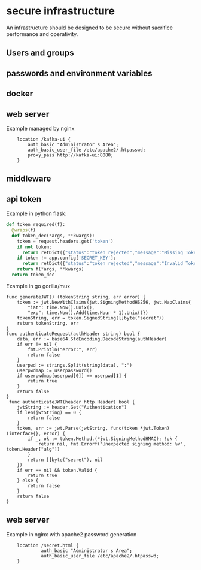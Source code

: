 # secure infrastructure

An infrastructure should be designed to be secure without sacrifice performance and operativity.

## Users and groups

## passwords and environment variables

## docker

## web server

Example managed by nginx

```
	location /kafka-ui {
		auth_basic "Administrator s Area";
		auth_basic_user_file /etc/apache2/.htpasswd; 
        proxy_pass http://kafka-ui:8080;
	}
```

## middleware 

## api token

Example in python flask:

```python
def token_required(f):
  @wraps(f)
  def token_dec(*args, **kwargs):
    token = request.headers.get('token')
    if not token:
      return retDict({"status":"token rejected","message":"Missing Token!"}, 400)
    if token != app.config['SECRET_KEY']:
      return retDict({"status":"token rejected","message":"Invalid Token"}, 401)
    return f(*args, **kwargs)
  return token_dec
```
Example in go gorilla/mux

```golang
func generateJWT() (tokenString string, err error) {
	token := jwt.NewWithClaims(jwt.SigningMethodHS256, jwt.MapClaims{
		"iat": time.Now().Unix(),
		"exp": time.Now().Add(time.Hour * 1).Unix()})
	tokenString, err = token.SignedString([]byte("secret"))
	return tokenString, err
}
func authenticateRequest(authHeader string) bool {
	data, err := base64.StdEncoding.DecodeString(authHeader)
	if err != nil {
		fmt.Println("error:", err)
		return false
	}
	userpwd := strings.Split(string(data), ":")
	userpwdmap := userpassword()
	if userpwdmap[userpwd[0]] == userpwd[1] {
		return true
	}
	return false
}
 func authenticateJWT(header http.Header) bool {
	jwtString := header.Get("Authentication")
	if len(jwtString) == 0 {
		return false
	}
	token, err := jwt.Parse(jwtString, func(token *jwt.Token) (interface{}, error) {
		if _, ok := token.Method.(*jwt.SigningMethodHMAC); !ok {
			return nil, fmt.Errorf("Unexpected signing method: %v", token.Header["alg"])
		}
		return []byte("secret"), nil
	})
	if err == nil && token.Valid {
		return true
	} else {
		return false
	}
	return false
}
```

## web server

Example in nginx with apache2 password generation

```
	location /secret.html {
			 auth_basic "Administrator s Area";
    		 auth_basic_user_file /etc/apache2/.htpasswd;
	}
```

